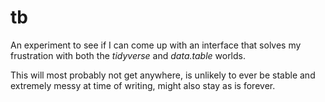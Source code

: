 
<!-- README.md is generated from README.Rmd. Please edit that file -->

# tb

An experiment to see if I can come up with an interface that solves my
frustration with both the *tidyverse* and *data.table* worlds.

This will most probably not get anywhere, is unlikely to ever be stable
and extremely messy at time of writing, might also stay as is forever.

<!-- ## Principles -->

<!-- * no assignment by reference (unless we add a `by_ref = FALSE` arg later) -->

<!-- * standard data.frame syntax should work as much as possible (unlike *data.table* and -->

<!-- more like *tibble*, decision towards) -->

<!-- * arguments are dotted because we use `...` for our `mutate()` and `summarize()` -->

<!-- functionalities. -->

<!-- * `.i` is called only for subsetting, we might feed it a data.frame to do a semi join, -->

<!-- as *data.table* did initially, but no right joins as it does now. -->

<!-- * `.j` called only for selection in the SQL sense, which means selecting and transmuting in -->

<!-- the *dplyr* sense. *data.table* uses `.j` for transforming/mutating. -->

<!-- * `:=` is an extension of `=` and behaves just the same in the general case, so `tb[mutated_col = foo]` is the same as `tb[mutated_col := foo]` (i.e. not fed to `.i` ultimately) -->

<!-- * Using `.by` means aggregation by group (we consistently get one row by unique set of `.by` column values), while "mutating by" is done by using two sided formulas : `tb[mutated_col = expr ~ by_col]`, because we never do this on many columns, AND we often want to do regular `mutate()` calls next to `mutate()` "by" calls. -->

<!-- * No RIGHT join by feeding df to first arg, but we'll find a way to do LEFT joins (grow the table) -->

<!-- * will support `spread()` through *glue* like syntax like ``mtcars_tb[ `mean_mpg_{cyl}` = mean(mpg), .by = "vs"]`` -->

<!-- * `.()` will work as in `bquote()`, not as in *data.table*, providing a partial alternative to the *rlang* stuff, we might use `..(foo)` as a similar alternative to rlang's `{{foo}}` -->

<!-- * *dotdot* semantics are supported so we can do `iris_tb[Species = toupper(..)]` -->

<!-- * used columns are removed by parentheses on lhs such as in `iris_tb[(Sepal.Area) := Sepal.Width * Sepal.Length]`. Note : data.table uses this for evaluating the name or a string inside the -->

<!-- brackets to  -->

<!-- , removing `Sepal.Width` and `Sepal.Length` (by using `all.vars()` on expression) -->

<!-- * We can use `.x` anywhere to refer to source table and `.` to refer to `.SD` (and as said above, `..` for lhs of equalities) -->

<!-- * we use `?` to `select_if()` or `mutate_if()` such as in `iris_tb[,?is.numeric]`  -->

<!--   and `iris_tb[?is.numeric := log(..)]` -->

<!-- * ideally should support all main transformations from *dplyr*, *tidyr* and *data.table* -->

<!-- * performance is an afterthought. -->

<!-- * A `%tb>%` pipe will be offered so we can write `iris %tb>% .[Species := toupper(..)]` and use tb syntax -->

<!-- for a single operation without "commiting" to the class. -->

<!-- ## setup -->

<!-- ```{r} -->

<!-- library(tb) -->

<!-- sw <- as_tb(dplyr::starwars) -->

<!-- ``` -->

<!-- ## `slice()` -->

<!-- ```{r} -->

<!-- # subsetting with numeric index -->

<!-- sw[1:2,] -->

<!-- # subsetting with logical index, recycled -->

<!-- sw[c(T,F)] -->

<!-- # slicing along groups -->

<!-- sw[1:2 ~ gender] -->

<!-- sw[1:2 ~ gender + eye_color] -->

<!-- ``` -->

<!-- ## `filter()` -->

<!-- ```{r} -->

<!-- sw[height > 220] -->

<!-- ``` -->

<!-- ## `select()` -->

<!-- ```{r} -->

<!-- sw[,1:3] -->

<!-- sw[, hair_color:eye_color] -->

<!-- sw[, c(T,F)] -->

<!-- sw[, c("hair_color", "skin_color", "eye_color")] -->

<!-- ``` -->

<!-- ## `select_if()` -->

<!-- ```{r} -->

<!-- sw[, ?is.numeric] -->

<!-- ``` -->

<!-- ## `arrange()` -->

<!-- ```{r} -->

<!-- sw[order(height)][1:3,1:4] -->

<!-- ``` -->

<!-- ## `count()` -->

<!-- ```{r} -->

<!-- # doesn't seem to work right -->

<!-- sw[n = nrow(.), .by  = "eye_color"] -->

<!-- ``` -->

<!-- ## `mutate()` -->

<!-- ```{r} -->

<!-- sw[1:4, 1:3, height = height/100] -->

<!-- sw[1:4, 1:3, height_cm = height/100] -->

<!-- sw[1:4, 1:6, height = mean(height) ~ eye_color] -->

<!-- x <- "height_cm" # or x <- quote(height_cm) -->

<!-- sw[1:4, 1:3, {x} := height/100] -->

<!-- sw[1:4, 1:3, `{x}` = height/100] -->

<!-- ``` -->

<!-- ## `mutate_if()` -->

<!-- ```{r, eval = FALSE} -->

<!-- # not supported yet, 2 options, 1st expr below or 2 latter -->

<!-- sw[1:4, 1:3, ?is.numeric := log(..)] -->

<!-- sw[1:4, 1:3, ?is.numeric := log] -->

<!-- sw[1:4, 1:3, ?is.numeric := ~log(.)] -->

<!-- ``` -->

<!-- ## `transmute()` -->

<!-- ```{r} -->

<!-- sw[1:4, height_cm = height/100, .rm = TRUE] -->

<!-- sw[1:4, height = height/100, .rm = TRUE] -->

<!-- ``` -->

<!-- Not completely sure about this one, alternatives would be : -->

<!-- * 1) A special value for `.j` : `sw[1:4, NULL, height_cm = height/100]` -->

<!-- * 2) Use `.j` as in *data.table* and consider that it is still "subsetting"  -->

<!--   (as `transmute()` is really `SELECT` in SQL): `sw[1:4, slct(height_cm = height/100)]` -->

<!-- * 3) Use `[[` as a `with()` to compute unnamed arguments, so we'd do `sw[[,tb(height_cm = height/100)]]` -->

<!-- * 4) Just use `with()` and we don't need `transmute()` : `with(sw, tb(height_cm = height/100)) -->

<!-- An argument to keep the `.rm` is that it could be `NA` by default so when we use -->

<!-- `.by` it acts as if it is `TRUE`, and when mutating acts as if it is `FALSE`. -->

<!-- setting to `FALSE` when summarizing would `nest()` (or rather `chop()`) all remaining columns. -->

<!-- ## `morph()` -->

<!-- `morph()` was a variant of `mutate()` / `transmute()` considered for *dplyr* -->

<!-- but not implemented so far, which would remove its inputs. -->

<!-- ```{r} -->

<!-- sw[1:4, 1:6, (bmi) := mass / ((height/100)^2)] -->

<!-- ``` -->

<!-- ## `summarize()` -->

<!-- ```{r} -->

<!-- sw[mean_height = mean(height, na.rm = TRUE), .by = "gender"] -->

<!-- ``` -->

<!-- ## `nest()` -->

<!-- Nesting is a special case of summarizing, but keeping extra columns -->

<!-- ```{r, eval = FALSE} -->

<!-- # not supported yet! -->

<!-- # chopping each column -->

<!-- sw[by=Species, .rm = FALSE] -->

<!-- # nesting relevant columns -->

<!-- sw[Petal = data.frame(Petal.Width, Petal.Length), .by="Species"] -->

<!-- ``` -->

<!-- ## `pack()` -->

<!-- Nesting is a special case of summarizing, but keeping extra columns -->

<!-- ```{r, eval = FALSE} -->

<!-- # not supported yet! -->

<!-- sw[Petal = data.frame(Petal.Width, Petal.Length)] -->

<!-- ``` -->

<!-- ## `rename()` -->

<!-- ```{r} -->

<!-- sw[1:4, 1:6, (HEIGHT) := height] -->

<!-- ``` -->

<!-- Not sure if there is room to implement `rename_if()` / `rename_at()`, -->

<!-- they're also not frequent calls so it might be good to be more explicit and use the *dplyr* functions. -->

<!-- ## `spread()` / `pivot_longer` -->

<!-- ```{r, eval = FALSE} -->

<!-- # not supported yet -->

<!-- sw[`mean_height_{eye_color}` = mean(height), .by = "gender"] -->

<!-- ``` -->

<!-- ## `gather()` -->

<!-- A call to a function, e.g. `keyval()` will gather the columns in nested data frames. -->

<!-- To end up with a longer table we need then to use the argument `unchop` or `unnest`, which we might rename. -->

<!-- we have several options here too, not necessarily exclusive : -->

<!-- ```{r} -->

<!-- # color is a nested data frame, that we unnest in the same call -->

<!-- # sw[(color) := keyval(hair_color, skin_color, eye_color), .unnest = "color"] -->

<!-- # key and value are packed columns, using zealot semantics, that we unchop in the same call -->

<!-- # sw[c("key", "value") := keyval(hair_color, skin_color, eye_color), .unnest = TRUE] -->

<!-- ``` -->

<!-- ## `bind_rows()`, `` -->

<!-- It's not really an operation "inside of a table" so not sure if it needs to be -->

<!-- supported or how we'd do it. -->

<!-- ## `bind_cols()` -->

<!-- It's equivalent to splicing another table. -->

<!-- Either we make splicing systematic for unnamed args and we can do : -->

<!-- ```{r, eval = FALSE} -->

<!-- tb1[,,tb2] -->

<!-- ``` -->

<!-- Or we splice using unary `+` and do -->

<!-- ```{r, eval = FALSE} -->

<!-- tb1[,, +tb2] -->

<!-- ``` -->

<!-- Another way using or "zeallot like" semantics would be : -->

<!-- ```{r, eval = FALSE} -->

<!-- tb1[names(tb2) := tb2] -->

<!-- ``` -->

<!-- which doesn't require additional functionality but is somewhat redundant. -->

<!-- ## `extract()` -->

<!-- I think we can use `unglue_data()` to replace it completely if we splice : -->

<!-- ```{r, eval = FALSE} -->

<!-- tb[,, +unglue_data(.,col, "{new_col1} foo {new_col2}")] -->

<!-- ``` -->

<!-- ## `left_joins()` -->

<!-- I think only `left_join()` makes sense inside the df. -->

<!-- We could just do (without using the unary `+` to splice): -->

<!-- ```{r, eval = FALSE} -->

<!-- tb1[,, tb2[,cols_tb2]] -->

<!-- ``` -->

<!-- in case of different `.by` cols, renaming is not more verbose than `.by` specifications : -->

<!-- ```{r, eval = FALSE} -->

<!-- tb1[,, tb2[(new) := old]] -->

<!-- ``` -->

<!-- It's annoying though to have to specify the `.by` column if we just want to grab -->

<!-- a couple columns from `tb2`. -->

<!-- So we could define some special helper to work only inside `tb`s. -->

<!-- ```{r, eval = FALSE} -->

<!-- # take 2 columns, no need to mention by cols -->

<!-- tb1[,, lj(tb2, col_a, col_b)] -->

<!-- ``` -->

<!-- Or something like this, where `by_col` is searched in both `tb1` and `tb2` :  -->

<!-- ```{r, eval = FALSE} -->

<!-- tb1[, tb2[,c("col_a","col_b")] ~ by_col] -->

<!-- tb1[, tb2[,c("col_a","col_b")] ~ c(by_col1 = "by_col2")] -->

<!-- ``` -->

<!-- Or maybe a double formula ? -->

<!-- ```{r, eval = FALSE} -->

<!-- # natural left join  -->

<!-- tb1[, ~tb2] -->

<!-- # natural join with column selection -->

<!-- tb1[, tb2 ~ c("col_a","col_b")] -->

<!-- # equivalent to -->

<!-- tb1[, ~tb2[,c("by_col","col_a","col_b")]] -->

<!-- # take all columns, but mention 'by' cols -->

<!-- tb1[, tb2 ~~ by_col] -->

<!-- # mention all -->

<!-- tb1[, tb2 ~ c("col_a","col_b") ~ by_col] -->

<!-- # the most complex case -->

<!-- tb1[, tb2 ~ c("col_a","col_b") ~ c(by_col1 = "by_col2")] -->

<!-- # and we can imagine (but we'll need to have fun parsing bc of precedence) -->

<!-- tb1[, tb2 ~ ?is.numeric ~ c(by_col1 = "by_col2")] -->

<!-- ``` -->

<!-- It might not be that bad because as we have a formula and not a data fame -->

<!-- we can splice automatically all unnamed arguments that are not formulas -->

<!-- (and don't start with `?`). -->

<!-- It's also the more compact we'll get. -->

<!-- ## `complete()`, `expand()`, `fill()` -->

<!-- There could be a `.complete` argument that would be triggered on output but not -->

<!-- much value compared to separate call ? -->

<!-- same for `expand()`, `fill()` -->

<!-- ## `separate()`, `separate_rows()`, `unite()` -->

<!-- `separate()` could be done by using a specific function and the output would -->

<!-- be spliced, but most cases are taken care of by `unglue_data()` very conveniently : -->

<!-- ```{r, eval = FALSE} -->

<!-- tb[, +unglue_data(old, "{this} and {that}")] -->

<!-- ``` -->

<!-- I think `separate_rows()` too, using `unglue_vec(x, "{x}, {x}, {x}", multiple = c)` and unchopping the column in the end. -->

<!-- `unite()` is just `tb[(new) := paste(col1,col2,sep="_")]`  -->

<!-- and we could define `fuse()` as a `paste()` with the ability to remove NAs and  -->

<!-- `_` as a default separator, and `fuse0()` (just for NAs) -->

<!-- ### rolling joins -->

<!-- It's cool to be able to do complicated things in so few keystrokes with -->

<!-- *data.table*, but maybe not so valuable, we could get creative with join notation -->

<!-- but it's not that important, and data.table is already there if needed. -->

<!-- ### mapping -->

<!-- `dplyr::rowwise()` is ugly and imposes to  every mutate call to be rowwise. -->

<!-- `map()` or `lapply()` look bad in mutate calls, though we can get used to them, -->

<!-- and we need `pmap()` or `Map()` when vectorizing on several arguments, and we lose -->

<!-- autocomplete, We can do better. -->

<!-- `Vectorize()` is ugly as well, but is the start to a solution.  -->

<!-- What about marking the argument, so that the function knows we should vectorize -->

<!-- along this one ? The following would nest by row (different alternatives): -->

<!-- ```{r} -->

<!-- # easiest -->

<!-- sw[colors := data.frame(?hair_color, ?skin_color, ?eye_color)]  -->

<!-- # to mark difference with other uses of `?` -->

<!-- sw[colors := data.frame(?+hair_color, ?+skin_color, ?+eye_color)] -->

<!-- # v like vectorize ? -->

<!-- sw[colors := data.frame(v?hair_color, v?skin_color, v?eye_color)] -->

<!-- # or with `:` ? -->

<!-- sw[colors := data.frame(v:hair_color, v:skin_color, v:eye_color)] -->

<!-- sw[colors := data.frame(v:+hair_color, v:+skin_color, v:+eye_color)] -->

<!-- # both following are not too bad! just issue of confusion with splicing and join notation -->

<!-- sw[colors := data.frame(++hair_color, ++skin_color, ++eye_color)] -->

<!-- sw[colors := data.frame(~~hair_color, ~~skin_color, ~~eye_color)]  -->

<!-- sw[colors := data.frame(v~~hair_color, v~~skin_color, v~~eye_color)]  -->

<!-- # this adds brackets, but really does look like something different -->

<!-- sw[colors := data.frame((+hair_color), (+skin_color), (+eye_color))] -->

<!-- # this is more readable but brakets remind of glue -->

<!-- sw[colors := data.frame({+hair_color}, {+skin_color}, {+eye_color})] -->

<!-- # this is readable but probably will be confusing -->

<!-- sw[colors := data.frame(V[hair_color], V[skin_color], V[eye_color])] -->

<!-- ``` -->

<!-- Note that we could define a tag to do `tag$data.frame(?hair_color, ?skin_color, ?eye_color)`, which could be a first step, and nice to use elsewhere. -->

<!-- In `[` we could do without it by looking for `?` everywhere and adapting the parent call -->

<!-- to use `Vectorize()`, but it'll be slow. -->

<!-- A `v:+foo` or `v~~foo` system can be generalized into a broader system of prefixes, -->

<!-- used for joins,for select_if etc... -->

<!-- Opinion now : `~~foo` and `(+foo)` are best. -->
